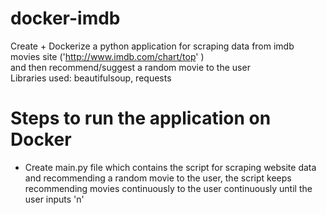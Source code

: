 # docker-imdb
Create + Dockerize a python application for scraping data from imdb movies site ('http://www.imdb.com/chart/top'
) </br>
and then recommend/suggest a random movie to the user </br >
Libraries used: beautifulsoup, requests

# Steps to run the application on Docker
- Create main.py file which contains the script for scraping website data and recommending a random movie to the user, the script keeps recommending
movies continuously to the user continuously until the user inputs 'n'
